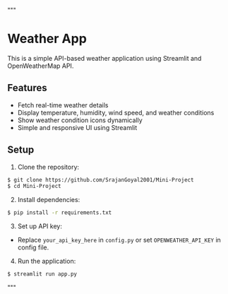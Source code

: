 """
# Weather App

This is a simple API-based weather application using Streamlit and OpenWeatherMap API.

## Features
- Fetch real-time weather details
- Display temperature, humidity, wind speed, and weather conditions
- Show weather condition icons dynamically
- Simple and responsive UI using Streamlit

## Setup
1. Clone the repository:
```sh
$ git clone https://github.com/SrajanGoyal2001/Mini-Project
$ cd Mini-Project
```
2. Install dependencies:
```sh
$ pip install -r requirements.txt
```
3. Set up API key:
- Replace `your_api_key_here` in `config.py` or set `OPENWEATHER_API_KEY` in config file.

4. Run the application:
```sh
$ streamlit run app.py
```
"""